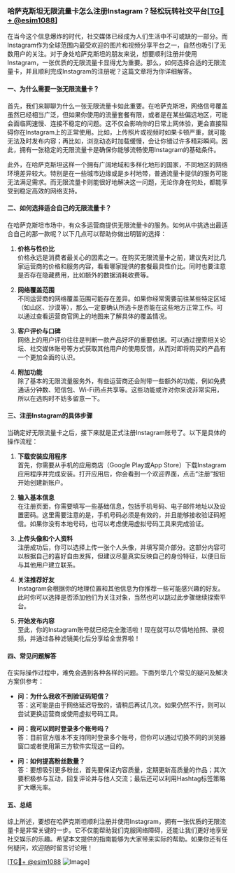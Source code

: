 ### 哈萨克斯坦无限流量卡怎么注册Instagram？轻松玩转社交平台[[TG💪+ @esim1088](https://t.me/s/esim1088)]

在当今这个信息爆炸的时代，社交媒体已经成为人们生活中不可或缺的一部分。而Instagram作为全球范围内最受欢迎的图片和视频分享平台之一，自然也吸引了无数用户的关注。对于身处哈萨克斯坦的朋友来说，想要顺利注册并使用Instagram，一张优质的无限流量卡显得尤为重要。那么，如何选择合适的无限流量卡，并且顺利完成Instagram的注册呢？这篇文章将为你详细解答。

#### 一、为什么需要一张无限流量卡？

首先，我们来聊聊为什么一张无限流量卡如此重要。在哈萨克斯坦，网络信号覆盖虽然已经相当广泛，但如果你使用的流量套餐有限，或者是在某些偏远地区，可能会面临网速慢、连接不稳定的问题。这不仅会影响你的日常上网体验，更会直接阻碍你在Instagram上的正常使用。比如，上传照片或视频时如果卡顿严重，就可能无法及时发布内容；再比如，浏览动态时加载缓慢，会让你错过许多精彩瞬间。因此，拥有一张稳定的无限流量卡是确保你能够流畅使用Instagram的基础条件。

此外，在哈萨克斯坦这样一个拥有广阔地域和多样化地形的国家，不同地区的网络环境差异较大。特别是在一些城市边缘或是乡村地带，普通流量卡提供的服务可能无法满足需求。而无限流量卡则能很好地解决这一问题，无论你身在何处，都能享受到稳定高效的网络支持。

#### 二、如何选择适合自己的无限流量卡？

在哈萨克斯坦市场中，有众多运营商提供无限流量卡的服务。如何从中挑选出最适合自己的那一款呢？以下几点可以帮助你做出明智的选择：

1. **价格与性价比**  
   价格永远是消费者最关心的因素之一。在购买无限流量卡之前，建议先对比几家运营商的价格和服务内容，看看哪家提供的套餐最具性价比。同时也要注意是否存在隐藏费用，比如额外的数据消耗收费等。

2. **网络覆盖范围**  
   不同运营商的网络覆盖范围可能存在差异。如果你经常需要前往某些特定区域（如山区、沙漠等），那么一定要确认所选卡是否能在这些地方正常工作。可以通过查看运营商官网上的地图来了解具体的覆盖情况。

3. **客户评价与口碑**  
   网络上的用户评价往往是判断一款产品好坏的重要依据。可以通过搜索相关论坛、社交媒体账号等方式获取其他用户的使用反馈，从而对即将购买的产品有一个更加全面的认识。

4. **附加功能**  
   除了基本的无限流量服务外，有些运营商还会附带一些额外的功能，例如免费通话分钟数、短信包、Wi-Fi热点共享等。这些功能或许对你来说非常实用，所以在选购时不妨多留意一下。

#### 三、注册Instagram的具体步骤

当确定好无限流量卡之后，接下来就是正式注册Instagram账号了。以下是具体的操作流程：

1. **下载安装应用程序**  
   首先，你需要从手机的应用商店（Google Play或App Store）下载Instagram应用程序并完成安装。打开应用后，你会看到一个欢迎界面，点击“注册”按钮开始创建新账户。

2. **输入基本信息**  
   在注册页面，你需要填写一些基础信息，包括手机号码、电子邮件地址以及设置密码。这里需要注意的是，手机号码必须是有效的，并且能够接收验证码短信。如果你没有本地号码，也可以考虑使用虚拟号码工具来完成验证。

3. **上传头像和个人资料**  
   注册成功后，你可以选择上传一张个人头像，并填写简介部分。这部分内容可以根据自己的喜好自由发挥，但建议尽量真实反映自己的身份特征，以便日后与其他用户建立联系。

4. **关注推荐好友**  
   Instagram会根据你的地理位置和其他信息为你推荐一些可能感兴趣的好友。此时你可以选择是否添加他们为关注对象，当然也可以跳过此步骤继续探索平台。

5. **开始发布内容**  
   至此，你的Instagram账号就已经完全激活啦！现在就可以尽情地拍照、录视频，并通过各种滤镜美化后分享给全世界啦！

#### 四、常见问题解答

在实际操作过程中，难免会遇到各种各样的问题。下面列举几个常见的疑问及解决方案供参考：

- **问：为什么我收不到验证码短信？**  
  答：这可能是由于网络延迟导致的，请稍后再试几次。如果仍然不行，则可以尝试更换运营商或使用虚拟号码工具。

- **问：我可以同时登录多个账号吗？**  
  答：目前官方版本不支持同时登录多个账号，但你可以通过切换不同的浏览器窗口或者使用第三方软件实现这一目的。

- **问：如何提高粉丝数量？**  
  答：要想吸引更多粉丝，首先要保证内容质量，定期更新高质量的作品；其次要积极参与互动，回复评论并与他人交流；最后还可以利用Hashtag标签策略扩大曝光率。

#### 五、总结

综上所述，要想在哈萨克斯坦顺利注册并使用Instagram，拥有一张优质的无限流量卡是非常关键的一步。它不仅能帮助我们克服网络障碍，还能让我们更好地享受社交娱乐的乐趣。希望本文提供的指南能够为大家带来实际的帮助。如果你还有任何疑问，欢迎随时留言讨论哦！

[[TG💪+ @esim1088](https://t.me/s/esim1088) ![Image](https://i.postimg.cc/4NQfJmqS/Snipaste-2025-05-13-00-14-12.png)]